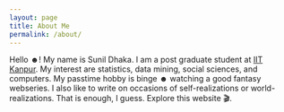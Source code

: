 ```yaml
---
layout: page
title: About Me
permalink: /about/
---
```


Hello ☻! My name is Sunil Dhaka. I am a post graduate student at [IIT Kanpur](https://www.iitk.ac.in). My interest are statistics, data mining, social sciences, and computers. My passtime hobby is binge ☻ watching a good fantasy webseries. I also like to write on occasions of self-realizations or world-realizations. That is enough, I guess. Explore this website 🎬.
